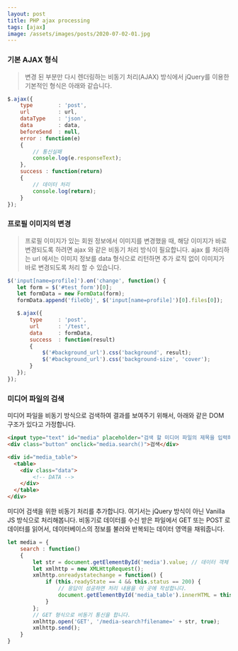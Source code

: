```yaml
---
layout: post
title: PHP ajax processing
tags: [ajax]
image: /assets/images/posts/2020-07-02-01.jpg
---
```


### 기본 AJAX 형식

> 변경 된 부분만 다시 렌더링하는 비동기 처리(AJAX) 방식에서 jQuery를 이용한 기본적인 형식은 아래와 같습니다.

~~~js
$.ajax({
    type        : 'post',
    url         : url,
    dataType    : 'json',
    data        : data,
    beforeSend  : null,
    error : function(e)
    {
        // 통신실패
        console.log(e.responseText);
    },
    success : function(return)
    {
        // 데이터 처리
        console.log(return);
    }
});
~~~

### 프로필 이미지의 변경

> 프로필 이미지가 있는 회원 정보에서 이미지를 변경했을 때, 해당 이미지가 바로 변경되도록 하려면 ajax 와 같은 비동기 처리 방식이 필요합니다. ajax 를 처리하는 url 에서는 이미지 정보를 data 형식으로 리턴하면 추가 로직 없이 이미지가 바로 변경되도록 처리 할 수 있습니다.

~~~js
$('input[name=profile]').on('change', function() {
   let form = $('#test_form')[0];
   let formData = new FormData(form);
   formData.append('fileObj', $('input[name=profile]')[0].files[0]);

   $.ajax({
       type     : 'post',
       url      : '/test',
       data     : formData,
       success  : function(result) 
       {
           $('#background_url').css('background', result);
           $('#background_url').css('background-size', 'cover');
       }
   });
});
~~~

### 미디어 파일의 검색

미디어 파일을 비동기 방식으로 검색하여 결과를 보여주기 위해서, 아래와 같은 DOM 구조가 있다고 가정합니다.

~~~html
<input type="text" id="media" placeholder="검색 할 미디어 파일의 제목을 입력하세요.">
<div class="button" onclick="media.search()">검색</div>

<div id="media_table">
  <table>
    <div class="data">
        <!-- DATA -->
    </div>
  </table>
</div>
~~~

미디어 검색을 위한 비동기 처리를 추가합니다. 여기서는 jQuery 방식이 아닌 Vanilla JS 방식으로 처리해봅니다.
비동기로 데이터를 수신 받은 파일에서 GET 또는 POST 로 데이터를 읽어서, 데이터베이스의 정보를 불러와 반복되는 데이터 영역을 채워줍니다.

~~~js
let media = {
    search : function()
    {
        let str = document.getElementById('media').value; // 데이터 객체
        let xmlhttp = new XMLHttpRequest();
        xmlhttp.onreadystatechange = function() {
            if (this.readyState == 4 && this.status == 200) {
                // 응답이 성공하면 처리 내용을 이 곳에 작성합니다.
                document.getElementById('media_table').innerHTML = this.responseText;
            }
        };
        // GET 형식으로 비동기 통신을 합니다.
        xmlhttp.open('GET', '/media-search?filename=' + str, true);
        xmlhttp.send();
    }
}
~~~
